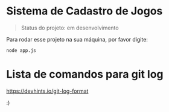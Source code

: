 <h1>Sistema de Cadastro de Jogos</h1>

> Status do projeto: em desenvolvimento

Para rodar esse projeto na sua máquina, por favor digite:

```
node app.js
```

# Lista de comandos para git log

https://devhints.io/git-log-format

:)
